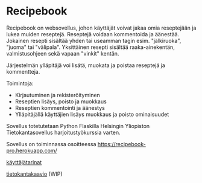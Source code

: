 # Recipebook

Recipebook on websovellus, johon käyttäjät voivat jakaa omia reseptejään ja lukea muiden reseptejä.
Reseptejä voidaan kommentoida ja äänestää. Jokainen resepti sisältää yhden tai useamman tagin esim.
"jälkiruoka", "juoma" tai "välipala". Yksittäinen resepti sisältää raaka-ainekentän, valmistusohjeen
sekä vapaan "vinkit" kentän.

Järjestelmän ylläpitäjä voi lisätä, muokata ja poistaa reseptejä ja kommentteja.

Toimintoja:

- Kirjautuminen ja rekisteröityminen
- Reseptien lisäys, poisto ja muokkaus
- Reseptien kommentointi ja äänestys
- Ylläpitäjällä käyttäjien lisäys muokkaus ja poisto ominaisuudet

Sovellus totetutetaan Python Flaskilla Helsingin Yliopiston Tietokantasovellus harjoitustyökurssia
varten.

Sovellus on toiminnassa osoitteessa https://recipebook-pro.herokuapp.com/

[käyttäjätarinat](https://github.com/jonitaajamo/recipebook/blob/master/documentation/user_stories.md)

[tietokantakaavio](https://github.com/jonitaajamo/recipebook/blob/master/documentation/database_info/uml_chart.png)
(WIP)
